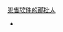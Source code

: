
[兜售软件的那批人](https://github.com/7900ms/000nottheater_deserted_systemlibrary/blob/master/supplementary/chain-听行家的导致被坑.md)



-
